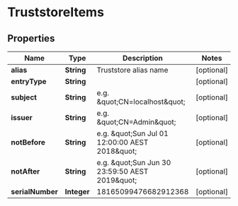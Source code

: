 

# TruststoreItems


## Properties

Name | Type | Description | Notes
------------ | ------------- | ------------- | -------------
**alias** | **String** | Truststore alias name |  [optional]
**entryType** | **String** |  |  [optional]
**subject** | **String** | e.g. \&quot;CN&#x3D;localhost\&quot; |  [optional]
**issuer** | **String** | e.g. \&quot;CN&#x3D;Admin\&quot; |  [optional]
**notBefore** | **String** | e.g. \&quot;Sun Jul 01 12:00:00 AEST 2018\&quot; |  [optional]
**notAfter** | **String** | e.g. \&quot;Sun Jun 30 23:59:50 AEST 2019\&quot; |  [optional]
**serialNumber** | **Integer** | 18165099476682912368 |  [optional]



